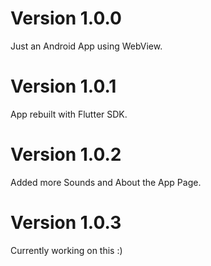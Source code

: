 # Version 1.0.0
Just an Android App using WebView.

# Version 1.0.1
App rebuilt with Flutter SDK.

# Version 1.0.2
Added more Sounds and About the App Page.

# Version 1.0.3
Currently working on this :)